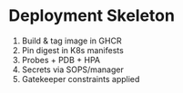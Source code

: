 # Deployment Skeleton

1. Build & tag image in GHCR
2. Pin digest in K8s manifests
3. Probes + PDB + HPA
4. Secrets via SOPS/manager
5. Gatekeeper constraints applied
